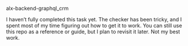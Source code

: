 alx-backend-graphql_crm

I haven’t fully completed this task yet. The checker has been tricky, and I spent most of my time figuring out how to get it to work. You can still use this repo as a reference or guide, but I plan to revisit it later. Not my best work.